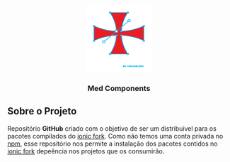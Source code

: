<p align="center">
  <img src=".github/assets/templarios.svg?raw=true" alt="Templarios Design System logo" width="150" height="150">
</p>

<h3 align="center">Med Components</h3>

## Sobre o Projeto

Repositório **GitHub** criado com o objetivo de ser um distribuível para os pacotes compilados do [ionic fork](https://github.com/MEDGRUPOGIT/ionic-framework). Como não temos uma conta privada no [npm](https://www.npmjs.com/), esse repositório nos permite a instalação dos pacotes contidos no [ionic fork](https://github.com/MEDGRUPOGIT/ionic-framework) depeência nos projetos que os consumirão.
